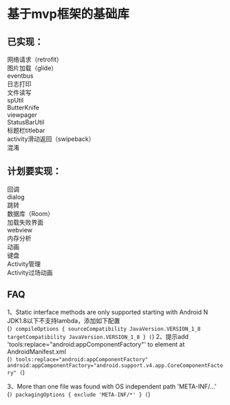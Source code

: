 # 基于mvp框架的基础库

## 已实现：
网络请求（retrofit） </br>
图片加载（glide） </br>
eventbus </br>
日志打印 </br>
文件读写 </br>
spUtil </br>
ButterKnife </br>
viewpager </br>
StatusBarUtil </br>
标题栏titlebar </br>
activity滑动返回（swipeback） </br>
混淆  </br>

## 计划要实现：
回调  </br>
dialog  </br>
跳转  </br>
数据库（Room） </br>
加载失败界面  </br>
webview  </br>
内存分析  </br>
动画  </br>
键盘  </br>
Activity管理  </br>
Activity过场动画

## FAQ
1、Static interface methods are only supported starting with Android N</br>
JDK1.8以下不支持lambda，添加如下配置</br>
(```)
    compileOptions {
        sourceCompatibility JavaVersion.VERSION_1_8
        targetCompatibility JavaVersion.VERSION_1_8
    }
(```)
2、提示add 'tools:replace="android:appComponentFactory"' to <application> element at AndroidManifest.xml</br>
(```)
    tools:replace="android:appComponentFactory"
    android:appComponentFactory="android.support.v4.app.CoreComponentFactory"
(```)
        
3、More than one file was found with OS independent path 'META-INF/...'</br>
(```)
    packagingOptions {
         exclude 'META-INF/*'
    }
(```)

